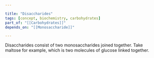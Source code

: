 ```yaml
---

title: "Disaccharides"
tags: [concept, biochemistry, carbohydrates]
part_of: "[[Carbohydrates]]"
depends_on: "[[Monosaccharide]]"

---
```

Disaccharides consist of two monosaccharides joined together. Take maltose for example, which is two molecules of glucose linked together. 